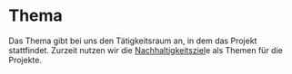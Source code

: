 # Thema

Das Thema gibt bei uns den Tätigkeitsraum an, in dem das Projekt stattfindet. Zurzeit nutzen wir die [Nachhaltigkeitsziel](nachhaltigkeitsziel.md)e als Themen für die Projekte.

